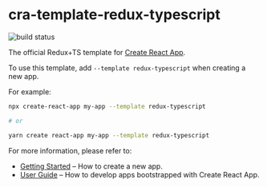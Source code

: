 # cra-template-redux-typescript

![build status](https://img.shields.io/github/workflow/status/reduxjs/cra-template-redux-typescript/test/master?style=flat-square)

The official Redux+TS template for [Create React App](https://github.com/facebook/create-react-app).

To use this template, add `--template redux-typescript` when creating a new app.

For example:

```sh
npx create-react-app my-app --template redux-typescript

# or

yarn create react-app my-app --template redux-typescript
```

For more information, please refer to:

- [Getting Started](https://create-react-app.dev/docs/getting-started) – How to create a new app.
- [User Guide](https://create-react-app.dev) – How to develop apps bootstrapped with Create React App.
